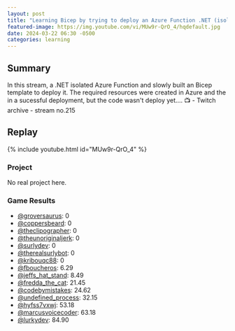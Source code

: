 ```yaml
---
layout: post
title: "Learning Bicep by trying to deploy an Azure Function .NET (isolated) (stream 215)"
featured-image: https://img.youtube.com/vi/MUw9r-QrO_4/hqdefault.jpg
date: 2024-03-22 06:30 -0500
categories: learning
---
```

## Summary
In this stream, a .NET isolated Azure Function and slowly built an Bicep template to deploy it. The required resources were created in Azure and the in a sucessful deployment, but the code wasn't deploy yet....
📺 - Twitch archive - stream no.215 

## Replay

{% include youtube.html id="MUw9r-QrO_4" %}
<br/><!--more-->

### Project

No real project here. 

### Game Results

- [@groversaurus](https://www.twitch.tv/groversaurus): 0
- [@coppersbeard](https://www.twitch.tv/coppersbeard): 0
- [@theclipographer](https://www.twitch.tv/theclipographer): 0
- [@theunoriginaljerk](https://www.twitch.tv/theunoriginaljerk): 0
- [@surlydev](https://www.twitch.tv/surlydev): 0
- [@therealsurlybot](https://www.twitch.tv/therealsurlybot): 0
- [@kribouqc88](https://www.twitch.tv/kribouqc88): 0
- [@fboucheros](https://www.twitch.tv/fboucheros): 6.29
- [@jeffs_hat_stand](https://www.twitch.tv/jeffs_hat_stand): 8.49
- [@fredda_the_cat](https://www.twitch.tv/fredda_the_cat): 21.45
- [@codebymistakes](https://www.twitch.tv/codebymistakes): 24.62
- [@undefined_process](https://www.twitch.tv/undefined_process): 32.15
- [@hyfss7vxwj](https://www.twitch.tv/hyfss7vxwj): 53.18
- [@marcusvoicecoder](https://www.twitch.tv/marcusvoicecoder): 63.18
- [@lurkydev](https://www.twitch.tv/lurkydev): 84.90

